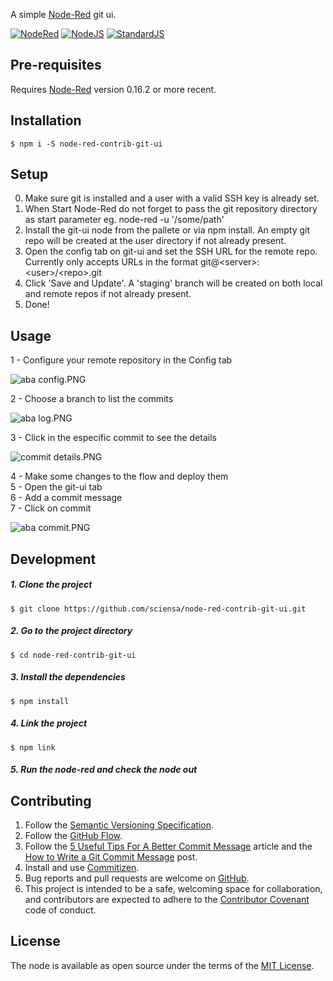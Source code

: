 A simple [Node-Red](http://nodered.org) git ui.

[![NodeRed](https://img.shields.io/badge/Node--Red-0.16.2-red.svg)](http://nodered.org)
[![NodeJS](https://img.shields.io/badge/Node.js-6.10.2-brightgreen.svg)](https://nodejs.org)
[![StandardJS](https://img.shields.io/badge/code_style-standard-brightgreen.svg)](https://standardjs.com)

## Pre-requisites

Requires [Node-Red](http://nodered.org) version 0.16.2 or more recent.

## Installation

    $ npm i -S node-red-contrib-git-ui

## Setup

0. Make sure git is installed and a user with a valid SSH key is already set.
1. When Start Node-Red do not forget to pass the git repository  directory as start parameter eg. node-red -u '/some/path'
2. Install the git-ui node from the pallete or via npm install. An empty git repo will be created at the user directory if not already present.
3. Open the config tab on git-ui and set the SSH URL for the remote repo. Currently only accepts URLs in the format git@\<server\>:\<user\>/\<repo\>.git
4. Click 'Save and Update'. A 'staging' branch will be created on both local and remote repos if not already present.
5. Done!

## Usage

1 - Configure your remote repository in the Config tab

![aba config.PNG](https://bitbucket.org/repo/kM5R6aM/images/1730269655-aba%20config.PNG)



2 - Choose a branch to list the commits

![aba log.PNG](https://bitbucket.org/repo/kM5R6aM/images/3028231098-aba%20log.PNG)



3 - Click in the especific commit to see the details 

![commit details.PNG](https://bitbucket.org/repo/kM5R6aM/images/2482319753-commit%20details.PNG)



4 - Make some changes to the flow and deploy them  
5 - Open the git-ui tab  
6 - Add a commit message  
7 - Click on commit  

![aba commit.PNG](https://bitbucket.org/repo/kM5R6aM/images/3310050031-aba%20commit.PNG)


## Development

##### 1. Clone the project

    $ git clone https://github.com/sciensa/node-red-contrib-git-ui.git

##### 2. Go to the project directory

    $ cd node-red-contrib-git-ui

##### 3. Install the dependencies

    $ npm install

##### 4. Link the project

    $ npm link
    
##### 5. Run the node-red and check the node out

## Contributing

1. Follow the [Semantic Versioning Specification](http://semver.org/).
2. Follow the [GitHub Flow](https://guides.github.com/introduction/flow/).
3. Follow the [5 Useful Tips For A Better Commit Message](https://robots.thoughtbot.com/5-useful-tips-for-a-better-commit-message) article and the [How to Write a Git Commit Message](http://chris.beams.io/posts/git-commit/) post.
4. Install and use [Commitizen](http://commitizen.github.io/cz-cli/).
5. Bug reports and pull requests are welcome on [GitHub](https://github.com/sciensa/node-red-contrib-git-ui/issues).
6. This project is intended to be a safe, welcoming space for collaboration, and contributors are expected to adhere to the [Contributor Covenant](http://contributor-covenant.org) code of conduct.

## License

The node is available as open source under the terms of the [MIT License](http://opensource.org/licenses/MIT).